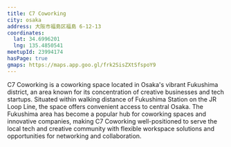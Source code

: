 ```yaml
---
title: C7 Coworking
city: osaka
address: 大阪市福島区福島 6-12-13
coordinates:
  lat: 34.6996201
  lng: 135.4850541
meetupId: 23994174
hasPage: true
gmaps: https://maps.app.goo.gl/frk2SisZXtSfspoY9
---
```


C7 Coworking is a coworking space located in Osaka's vibrant Fukushima district, an area known for its concentration of creative businesses and tech startups. Situated within walking distance of Fukushima Station on the JR Loop Line, the space offers convenient access to central Osaka. The Fukushima area has become a popular hub for coworking spaces and innovative companies, making C7 Coworking well-positioned to serve the local tech and creative community with flexible workspace solutions and opportunities for networking and collaboration.
